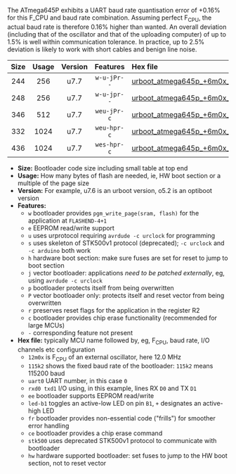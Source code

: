 The ATmega645P exhibits a UART baud rate quantisation error of +0.16% for this F_CPU and baud rate combination. Assuming perfect F<sub>CPU</sub>, the actual baud rate is therefore 0.16% higher than wanted. An overall deviation (including that of the oscillator and that of the uploading computer) of up to 1.5% is well within communication tolerance. In practice, up to 2.5% deviation is likely to work with short cables and benign line noise.

|Size|Usage|Version|Features|Hex file|
|:-:|:-:|:-:|:-:|:--|
|244|256|u7.7|`w-u-jPr--`|[urboot_atmega645p_+6m0x_++14k4_uart0_rxe0_txe1_led+b5.hex](https://raw.githubusercontent.com/stefanrueger/urboot.hex/main/cores/megacore/atmega645p/external_oscillator/fcpu_+6m0x/br_++14k4/urboot_atmega645p_+6m0x_++14k4_uart0_rxe0_txe1_led+b5.hex)|
|248|256|u7.7|`w-u-jpr--`|[urboot_atmega645p_+6m0x_++14k4_uart0_rxe0_txe1_led+b5_fr.hex](https://raw.githubusercontent.com/stefanrueger/urboot.hex/main/cores/megacore/atmega645p/external_oscillator/fcpu_+6m0x/br_++14k4/urboot_atmega645p_+6m0x_++14k4_uart0_rxe0_txe1_led+b5_fr.hex)|
|346|512|u7.7|`weu-jPr-c`|[urboot_atmega645p_+6m0x_++14k4_uart0_rxe0_txe1_ee_led+b5_fr_ce.hex](https://raw.githubusercontent.com/stefanrueger/urboot.hex/main/cores/megacore/atmega645p/external_oscillator/fcpu_+6m0x/br_++14k4/urboot_atmega645p_+6m0x_++14k4_uart0_rxe0_txe1_ee_led+b5_fr_ce.hex)|
|332|1024|u7.7|`weu-hpr-c`|[urboot_atmega645p_+6m0x_++14k4_uart0_rxe0_txe1_ee_led+b5_fr_ce_hw.hex](https://raw.githubusercontent.com/stefanrueger/urboot.hex/main/cores/megacore/atmega645p/external_oscillator/fcpu_+6m0x/br_++14k4/urboot_atmega645p_+6m0x_++14k4_uart0_rxe0_txe1_ee_led+b5_fr_ce_hw.hex)|
|436|1024|u7.7|`wes-hpr-c`|[urboot_atmega645p_+6m0x_++14k4_uart0_rxe0_txe1_ee_led+b5_fr_ce_stk500_hw.hex](https://raw.githubusercontent.com/stefanrueger/urboot.hex/main/cores/megacore/atmega645p/external_oscillator/fcpu_+6m0x/br_++14k4/urboot_atmega645p_+6m0x_++14k4_uart0_rxe0_txe1_ee_led+b5_fr_ce_stk500_hw.hex)|

- **Size:** Bootloader code size including small table at top end
- **Usage:** How many bytes of flash are needed, ie, HW boot section or a multiple of the page size
- **Version:** For example, u7.6 is an urboot version, o5.2 is an optiboot version
- **Features:**
  + `w` bootloader provides `pgm_write_page(sram, flash)` for the application at `FLASHEND-4+1`
  + `e` EEPROM read/write support
  + `u` uses urprotocol requiring `avrdude -c urclock` for programming
  + `s` uses skeleton of STK500v1 protocol (deprecated); `-c urclock` and `-c arduino` both work
  + `h` hardware boot section: make sure fuses are set for reset to jump to boot section
  + `j` vector bootloader: applications *need to be patched externally*, eg, using `avrdude -c urclock`
  + `p` bootloader protects itself from being overwritten
  + `P` vector bootloader only: protects itself and reset vector from being overwritten
  + `r` preserves reset flags for the application in the register R2
  + `c` bootloader provides chip erase functionality (recommended for large MCUs)
  + `-` corresponding feature not present
- **Hex file:** typically MCU name followed by, eg, F<sub>CPU</sub>, baud rate, I/O channels etc configuration
  + `12m0x` is F<sub>CPU</sub> of an external oscillator, here 12.0 MHz
  + `115k2` shows the fixed baud rate of the bootloader: `115k2` means 115200 baud
  + `uart0` UART number, in this case `0`
  + `rxd0 txd1` I/O using, in this example, lines RX `D0` and TX `D1`
  + `ee` bootloader supports EEPROM read/write
  + `led-b1` toggles an active-low LED on pin `B1`, `+` designates an active-high LED
  + `fr` bootloader provides non-essential code ("frills") for smoother error handling
  + `ce` bootloader provides a chip erase command
  + `stk500` uses deprecated STK500v1 protocol to communicate with bootloader
  + `hw` hardware supported bootloader: set fuses to jump to the HW boot section, not to reset vector
